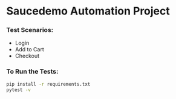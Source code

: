 # Saucedemo Automation Project

### Test Scenarios:
- Login
- Add to Cart
- Checkout

### To Run the Tests:

```bash
pip install -r requirements.txt
pytest -v
